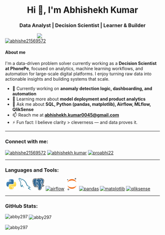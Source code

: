 <!---[![MasterHead](add banner image URL if needed)]--->
<h1 align="center">Hi 👋, I'm Abhishekh Kumar</h1>
<h3 align="center">Data Analyst | Decision Scientist | Learner & Builder</h3>

<img align="right" width="400" src="https://miro.medium.com/max/680/0*7Q3yvSIv_t0ioJ-Z.gif"/>

<p align="left"> <a href="https://twitter.com/abhishe21569572" target="blank"><img src="https://img.shields.io/twitter/follow/abhishe21569572?logo=twitter&style=for-the-badge" alt="abhishe21569572" /></a> </p>

<h4> About me</h4>
<p>
I'm a data-driven problem solver currently working as a <strong>Decision Scientist at PhonePe</strong>, focused on analytics, machine learning workflows, and automation for large-scale digital platforms. I enjoy turning raw data into actionable insights and building systems that scale.
</p>

- 🔭 Currently working on **anomaly detection logic, dashboarding, and automation**
- 🌱 Learning more about **model deployment and product analytics**
- 💬 Ask me about **SQL, Python (pandas, matplotlib), Airflow, MLflow, QlikSense**
- 📫 Reach me at **abhishekh.kumar0045@gmail.com**
- ⚡ Fun fact: I believe clarity > cleverness — and data proves it.

---

<h3 align="left">Connect with me:</h3>
<p align="left">
<a href="https://twitter.com/abhishe21569572" target="blank"><img align="center" src="https://raw.githubusercontent.com/rahuldkjain/github-profile-readme-generator/master/src/images/icons/Social/twitter.svg" alt="abhishe21569572" height="30" width="40" /></a>
<a href="https://www.linkedin.com/in/abhishekh-kumar-2341a31b7/" target="blank"><img align="center" src="https://raw.githubusercontent.com/rahuldkjain/github-profile-readme-generator/master/src/images/icons/Social/linked-in-alt.svg" alt="abhishekh kumar" height="30" width="40" /></a>
<a href="https://instagram.com/proabhi22" target="blank"><img align="center" src="https://raw.githubusercontent.com/rahuldkjain/github-profile-readme-generator/master/src/images/icons/Social/instagram.svg" alt="proabhi22" height="30" width="40" /></a>
</p>

---

<h3 align="left">Languages and Tools:</h3>
<p align="left">
  <a href="https://www.python.org/" target="_blank" rel="noreferrer"><img src="https://raw.githubusercontent.com/devicons/devicon/master/icons/python/python-original.svg" alt="python" width="40" height="40"/></a>
  <a href="https://www.mysql.com/" target="_blank" rel="noreferrer"><img src="https://raw.githubusercontent.com/devicons/devicon/master/icons/mysql/mysql-original.svg" alt="mysql" width="40" height="40"/></a>
  <a href="https://www.postgresql.org/" target="_blank" rel="noreferrer"><img src="https://raw.githubusercontent.com/devicons/devicon/master/icons/postgresql/postgresql-original.svg" alt="postgresql" width="40" height="40"/></a>
  <a href="https://airflow.apache.org/" target="_blank" rel="noreferrer"><img src="https://avatars.githubusercontent.com/u/47359?s=200&v=4" alt="airflow" width="40" height="40"/></a>
  <a href="https://jupyter.org/" target="_blank" rel="noreferrer"><img src="https://raw.githubusercontent.com/devicons/devicon/master/icons/jupyter/jupyter-original.svg" alt="jupyter" width="40" height="40"/></a>
  <a href="https://pandas.pydata.org/" target="_blank" rel="noreferrer"><img src="https://pandas.pydata.org/static/img/pandas_mark.svg" alt="pandas" width="40" height="40"/></a>
  <a href="https://matplotlib.org/" target="_blank" rel="noreferrer"><img src="https://upload.wikimedia.org/wikipedia/commons/8/84/Matplotlib_icon.svg" alt="matplotlib" width="40" height="40"/></a>
  <a href="https://www.qlik.com/us/products/qliksense" target="_blank" rel="noreferrer"><img src="https://cdn.worldvectorlogo.com/logos/qlik.svg" alt="qliksense" width="40" height="40"/></a>
</p>

---

<h3 align="left">GitHub Stats:</h3>
<p><img align="left" src="https://github-readme-stats.vercel.app/api/top-langs?username=abby297&show_icons=true&locale=en&layout=compact" alt="abby297" /></p>

<p>&nbsp;<img align="center" src="https://github-readme-stats.vercel.app/api?username=abby297&show_icons=true&locale=en" alt="abby297" /></p>

<p><img align="center" src="https://github-readme-streak-stats.herokuapp.com/?user=abby297&" alt="abby297" /></p>
